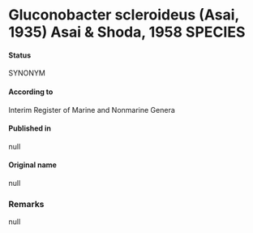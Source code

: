 # Gluconobacter scleroideus (Asai, 1935) Asai & Shoda, 1958 SPECIES

#### Status
SYNONYM

#### According to
Interim Register of Marine and Nonmarine Genera

#### Published in
null

#### Original name
null

### Remarks
null